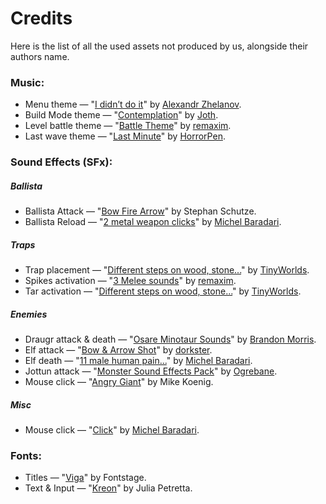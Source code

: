 # Credits

Here is the list of all the used assets not produced by us, alongside their authors name.


### Music: 

- Menu theme — "[I didn’t do it](https://opengameart.org/content/music-mix-more-music-inside)" by [Alexandr Zhelanov](https://opengameart.org/users/alexandr-zhelanov).
- Build Mode theme — "[Contemplation](https://opengameart.org/content/contemplation-0)" by [Joth](https://opengameart.org/users/joth).
- Level battle theme — "[Battle Theme](https://opengameart.org/content/battle-theme)" by [remaxim](https://opengameart.org/users/remaxim).
- Last wave theme — "[Last Minute](https://opengameart.org/content/last-minute)" by [HorrorPen](https://opengameart.org/users/horrorpen).

### Sound Effects (SFx):

##### Ballista
- Ballista Attack — "[Bow Fire Arrow](http://soundbible.com/1780-Bow-Fire-Arrow.html)" by Stephan Schutze.
- Ballista Reload — "[2 metal weapon clicks](https://opengameart.org/content/2-metal-weapon-clicks)" by [Michel Baradari](https://opengameart.org/users/qubodup).

##### Traps
- Trap placement — "[Different steps on wood, stone...](https://opengameart.org/content/different-steps-on-wood-stone-leaves-gravel-and-mud)" by [TinyWorlds](https://opengameart.org/users/tinyworlds).
- Spikes activation — "[3 Melee sounds](https://opengameart.org/content/3-melee-sounds)" by [remaxim](https://opengameart.org/users/remaxim).
- Tar activation — "[Different steps on wood, stone...](https://opengameart.org/content/different-steps-on-wood-stone-leaves-gravel-and-mud)" by [TinyWorlds](https://opengameart.org/users/tinyworlds).

##### Enemies
- Draugr attack & death — "[Osare Minotaur Sounds](https://opengameart.org/content/osare-minotaur-sounds)" by [Brandon Morris](https://opengameart.org/users/haeldb).
- Elf attack — "[Bow & Arrow Shot](https://opengameart.org/content/bow-arrow-shot)" by [dorkster](https://opengameart.org/users/dorkster).
- Elf death — "[11 male human pain...](https://opengameart.org/content/11-male-human-paindeath-sounds)" by [Michel Baradari](https://opengameart.org/users/qubodup).
- Jottun attack — "[Monster Sound Effects Pack](https://opengameart.org/content/monster-sound-effects-pack)" by [Ogrebane](https://opengameart.org/users/ogrebane).
- Mouse click — "[Angry Giant](http://soundbible.com/968-Angry-Giant.html)" by Mike Koenig.

##### Misc
- Mouse click — "[Click](https://opengameart.org/content/click)" by [Michel Baradari](https://opengameart.org/users/qubodup).

### Fonts:
- Titles — "[Viga](https://fonts.google.com/specimen/Viga)" by Fontstage.
- Text & Input — "[Kreon](https://fonts.google.com/specimen/Kreon)" by Julia Petretta.
